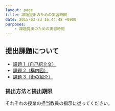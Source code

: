 ```yaml
---
layout: page
title: 課題提出のための実習時間
date: 2015-03-23 16:44:48 +0900
purposes:
    - 課題提出のための実習時間
---
```



提出課題について
----------------

-   [課題 1（自己紹介文）](../01/index.html#chapter19)
-   [課題 2（構内図）](../02/index.html#chapter13)
-   [課題 3（街の紹介）](../03/index.html#chapter9)

### 提出方法と提出期限

それぞれの授業の担当教員の指示に従ってください。
